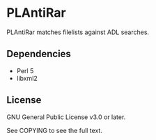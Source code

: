 # PLAntiRar

PLAntiRar matches filelists against ADL searches.


## Dependencies

- Perl 5
- libxml2


## License

GNU General Public License v3.0 or later.

See COPYING to see the full text.

